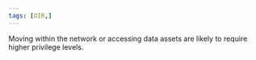 ```yaml
---
tags: [OIR,]
---
```

Moving within the network or accessing data assets are likely to require higher privilege levels.